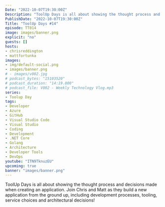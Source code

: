 ```yaml
---
Date: "2022-10-07T19:30:00Z"
Description: "ToolUp Days is all about showing the thought process and decisions made when creating an application. Join Chris and Matt as they build a new application from the ground up, including development processes, tooling, service choices and architectural decisions!"
PublishDate: "2022-10-07T19:30:00Z"
Title: "ToolUp Days #14"
episode: TT014
image: images/banner.png
explicit: "no"
guests: []
hosts:
- chrisreddington
- mattfortunka
images:
- img/default-social.png
- images/banner.png
# - images/v002.jpg
# podcast_bytes: "15103520"
# podcast_duration: "14:19.000"
# podcast_file: V002 - Weekly Technology Vlog.mp3
series:
- Toolup Day
tags:
- Developer
- Azure
- GitHub
- Visual Studio Code
- Visual Studio
- Coding
- Development
- .NET Core
- Golang
- Architecture
- Developer Tools
- DevOps
youtube: "ITN9TknuzEU"
upcoming: true
banner: "images/banner.png"
---
```

ToolUp Days is all about showing the thought process and decisions made when creating an application. Join Chris and Matt as they build a new application from the ground up, including development processes, tooling, service choices and architectural decisions!
